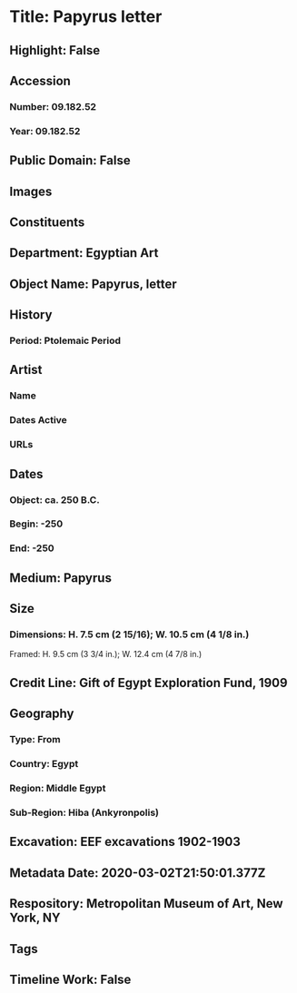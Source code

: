 # Title: Papyrus letter
## Highlight: False
## Accession
### Number: 09.182.52
### Year: 09.182.52
## Public Domain: False
## Images
## Constituents
## Department: Egyptian Art
## Object Name: Papyrus, letter
## History
### Period: Ptolemaic Period
## Artist
### Name
### Dates Active
### URLs
## Dates
### Object: ca. 250 B.C.
### Begin: -250
### End: -250
## Medium: Papyrus
## Size
### Dimensions: H. 7.5 cm (2 15/16); W. 10.5 cm (4 1/8 in.)
Framed: H. 9.5 cm (3 3/4 in.); W. 12.4 cm (4 7/8 in.)
## Credit Line: Gift of Egypt Exploration Fund, 1909
## Geography
### Type: From
### Country: Egypt
### Region: Middle Egypt
### Sub-Region: Hiba (Ankyronpolis)
## Excavation: EEF excavations 1902-1903
## Metadata Date: 2020-03-02T21:50:01.377Z
## Respository: Metropolitan Museum of Art, New York, NY
## Tags
## Timeline Work: False